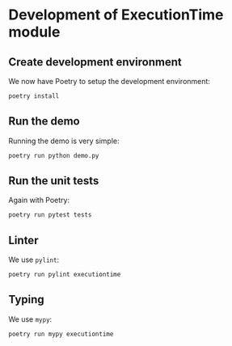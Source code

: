 # Development of ExecutionTime module

## Create development environment

We now have Poetry to setup the development environment:

```bash
poetry install
```

## Run the demo

Running the demo is very simple:

```bash
poetry run python demo.py
```

## Run the unit tests

Again with Poetry:

```bash
poetry run pytest tests
```

## Linter

We use `pylint`:

```bash
poetry run pylint executiontime
```

## Typing

We use `mypy`:

```bash
poetry run mypy executiontime
```
